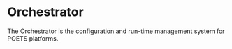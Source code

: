# Orchestrator
The Orchestrator is the configuration and run-time management system for POETS platforms.
